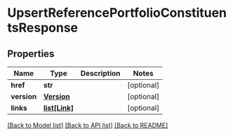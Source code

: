 # UpsertReferencePortfolioConstituentsResponse


## Properties
Name | Type | Description | Notes
------------ | ------------- | ------------- | -------------
**href** | **str** |  | [optional] 
**version** | [**Version**](Version.md) |  | [optional] 
**links** | [**list[Link]**](Link.md) |  | [optional] 

[[Back to Model list]](../README.md#documentation-for-models) [[Back to API list]](../README.md#documentation-for-api-endpoints) [[Back to README]](../README.md)



